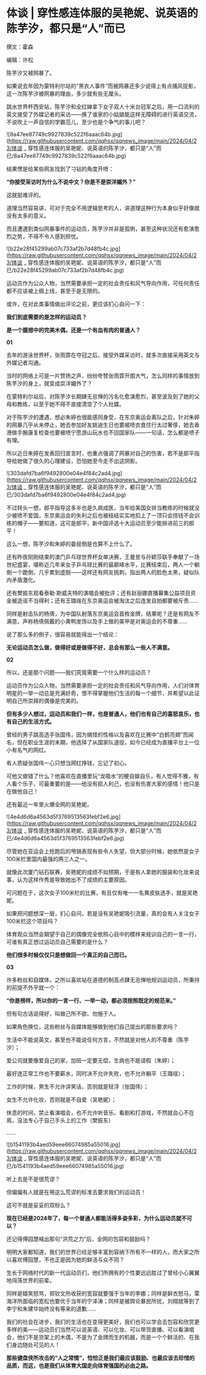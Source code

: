 # 体谈 | 穿性感连体服的吴艳妮、说英语的陈芋汐，都只是“人”而已

撰文：霍森

编辑：许松

陈芋汐又被网暴了。

如果说去年因为蒙特利尔站的“黑衣人事件”而被网暴还多少说得上有点捕风捉影，这一次陈芋汐被网暴的理由，多少就有些无厘头。

跳水世界杯西安站，陈芋汐和全红婵拿下女子双人十米台冠军之后，用一口流利的英文接受了外媒记者的采访——换了谁家的小姑娘能这样无障碍的进行英语交流，不说吹上一声自信的学霸范儿，至少也是个争气的事儿吧？

![8a47ee87749c9927839c522f6aaac64b.jpg](https://raw.githubusercontent.com/qqhsx/qqnews_image/main/2024/04/23/体谈 _ 穿性感连体服的吴艳妮、说英语的陈芋汐，都只是“人”而已/8a47ee87749c9927839c522f6aaac64b.jpg)

结果愣是给某些网友找到了刁钻的角度开喷：

**“你接受采访时为什么不说中文？你是不是崇洋媚外？”**

这就挺难评的。

道理当然容易讲，可对于完全不用逻辑思考的人，讲道理这种行为本身似乎好像就没有太多的意义。

而且遭遇到类似网暴事件的运动员，陈芋汐并非是孤例，甚至这种状况还有愈演愈烈之势，不得不令人感到担忧。

![b22e28f45299ab07c733af2b7d48fb4c.jpg](https://raw.githubusercontent.com/qqhsx/qqnews_image/main/2024/04/23/体谈 _ 穿性感连体服的吴艳妮、说英语的陈芋汐，都只是“人”而已/b22e28f45299ab07c733af2b7d48fb4c.jpg)

运动员作为公众人物，当然需要承担一定的社会责任和风气导向作用，可任何责任都不应该被上纲上线，甚至于是无限的。

或许，在对此类事情做出评论之前，更应该扪心自问一下：

**我们到底需要的是怎样的运动员？**

**是一个臆想中的完美木偶，还是一个有血有肉的普通人？**

**01**

去年的游泳世界杯，张雨霏在夺冠之后，接受外媒采访时，就多次直接采用英文与外媒记者沟通。

当时的网络上可是一片赞扬之声，纷纷夸赞张雨霏开朗大气，怎么同样的事情放到陈芋汐的身上，就变成崇洋媚外了？

在蒙特利尔站后，对陈芋汐长期肆无忌惮的污名化愈演愈烈，甚至波及到了她的父母和教练，以至于她不得不直接清空了个人社媒。

对于陈芋汐的遭遇，想必朱婷也很能感同身受，在东京奥运会离队之后，针对朱婷的网暴几乎从未停止，她去参加好友姚迪生日也要被喷衣食住行太过奢侈，她去香港做手腕康复检查也要被喷宁愿游山玩水也不回国家队——一句话，怎么都是喷子有理。

所以近日朱婷在发表回归宣言时，也重点强调了网暴对自己的伤害，若不是郎平指导给她做了很久的心理建设，恐怕她至今走不出这阴影。

![303dafd7ba6f9492800e04e4f84c2ad4.jpg](https://raw.githubusercontent.com/qqhsx/qqnews_image/main/2024/04/23/体谈 _ 穿性感连体服的吴艳妮、说英语的陈芋汐，都只是“人”而已/303dafd7ba6f9492800e04e4f84c2ad4.jpg)

不过转头一想，郎平指导这多半也是久病成医，当年给美国女排当教练的时候就没少被喷不爱国，东京奥运会的失利之后也被结结实实地扣上了一顶只会捞钱不会训练的帽子——要知道，这可是郎平，新中国评选十大运动员至少能排进前三的郎平！

这么一想，陈芋汐和朱婷的委屈倒是也算不上什么了。

还有昨夜刚刚结束的澳门乒乓球世界杯女单决赛，王曼昱与孙颖莎联手奉献了一场世纪盛宴，堪称近几年来女子乒乓球比赛的最巅峰水平，比赛结束后，两人一个躺倒一个跪倒，几乎累到虚脱——这样还有网友挑刺，指出两人的脸色太黑，疑似队内矛盾激化。

还有樊振东观看泰勒·斯威夫特的演唱会被批评；还有赵丽娜直播募集公益项目资金被造谣不当得利；还有王璐瑶在东京奥运会被淘汰之后连发自拍都要被斥责……

同样是射击队的杨倩，为中国队射落东京奥运会首枚金牌，结果呢？还是有网友不满意，声称杨倩佩戴的小黄鸭发饰以及手上做的美甲是对奥运会的不尊重……

说了那么多的例子，很容易就能得出一个结论：

**无论运动员怎么做，做得好或是做得不好，总会有那么一些人不满意。**

**02**

所以，还是那个问题——我们究竟需要一个什么样的运动员？

运动员作为公众人物，当然需要承担一定的社会责任和风气导向作用，人们对体育明星的一举一动总是充满好奇，恨不得掌握他们生活的每一个细节，并希望以此证明自己所崇拜的偶像是完美的。

**但有多少人想过，运动员和我们一样，也是普通人，他们也有自己的喜怒哀乐，也有自己的生活方式。**

曾经的男子跳高选手张国伟，因为搞怪的性格以及喜欢在比赛中“白鹤亮翅”而闻名，但在职业生涯的末期，他选择了从国家队退役，如今已经成为直播平台上一位小有名气的网红。

有人质疑张国伟一心只想当网红挣钱，忘记了初心。

可他又做错了什么？他喜欢在直播里玩“龙吸水”的梗自娱自乐，有人觉得不雅，有人看个乐子，可最重要的是——他没有损人利己，也没有伤害大家的感情！他只是在做他自己！

还有最近一年里火爆全网的吴艳妮。

![4e4d6d6a4563d5f3769513563febf2e6.jpg](https://raw.githubusercontent.com/qqhsx/qqnews_image/main/2024/04/23/体谈 _ 穿性感连体服的吴艳妮、说英语的陈芋汐，都只是“人”而已/4e4d6d6a4563d5f3769513563febf2e6.jpg)

尽管她在亚运会上抢跑后的甩锅表现有些令人失望，但大部分时候，她依然是女子100米栏里国内最强的两三人之一。

就像此次厦门钻石联赛，吴艳妮的成绩不如预期，于是有人拿她的服装和化妆来说事，认为这样作秀是导致她出不了成绩的主要原因。

可问题在于，这次女子100米栏的比赛，有且仅有唯一一名黄皮肤选手，就是吴艳妮。

如果把问题想深一层，扪心自问，若是没有吴艳妮吸引流量，真的会有人关注女子100米栏这个项目吗？

体育观众当然会期望于自己的偶像完全依照心目中的模样来规训自己的一言一行，可谁有真正想过运动员自己需要的是什么？

**他们很多时候仅仅只是想做回一个真正的自己而已。**

**03**

许多粉丝和自媒体，之所以喜欢站在道德的制高点肆无忌惮地规训运动员，所秉持的前提不外乎就一个：

**“你是榜样，所以你的一言一行、一举一动，都必须按照既定的规范来。”**

但有句古话说得好，叫做己所不欲、勿施于人。

如果角色换位，这些粉丝与自媒体能够做到他们自己提出的那些要求吗？

生活中不能说英文，甚至也不能说任何方言，不然就是对他人的不尊重（陈芋汐）；

爱公司就要像爱自己的家，加班一定要无偿，生病也不能请假（朱婷）；

最好连正常工作也不要薪水，同时决不允许失败，也不允许躺平（王璐瑶）；

工作的时候，男生不允许讲笑话，否则就是轻浮（张国伟）；

女生不允许化妆，否则就是不自爱（吴艳妮）；

休息的时间，禁止看演唱会，也不允许听音乐、看剧和打游戏，不然就会心不在焉，没法专心于自己手头上的工作（樊振东）

……

![b1541193b4aed59eee66074985a55016.jpg](https://raw.githubusercontent.com/qqhsx/qqnews_image/main/2024/04/23/体谈 _ 穿性感连体服的吴艳妮、说英语的陈芋汐，都只是“人”而已/b1541193b4aed59eee66074985a55016.jpg)

听上去是不是很荒谬？

但偏偏有人就是在用这么荒谬的标准去要求我们的运动员！

这可不就是妥妥的双标么？

**现在已经是2024年了，每一个普通人都能活得多姿多彩，为什么运动员就不可以？**

还记得傅园慧喊出那句“洪荒之力”后，全网的包容和鼓励吗？

明明大家都知道，我们的世界已经足够丰富到容纳下所有不一样的人，而大家之所以喜欢傅园慧，不也正是因为她的鲜活与众不同？

生长于网络时代的新一代运动员们，他们所拥有的个性要远远胜过了曾经小心翼翼地闯荡世界的前辈。

同样是嬉笑怒骂，郑钦文所收获的宽容就要强于当年的李娜；同样是鲜衣怒马，覃海洋所面临的宽松也要优于当年的宁泽涛；同样是被舆论暴民所扰，刘翔就等到了李宁和朱建华始终没有等来的道歉……

我们的社会在进步，我们的生活也在变得更美好，我们也可以学会去包容和欣赏更多样的美——运动员们当然可以说英语、可以化妆、可以带货直播、可以看演唱会，他们不是货架上的木偶，不是为了金牌而生的机器，而是一个个鲜活的、在我们身边随处可见的人！

**那些键盘侠所攻击的“人之常情”，恰恰正是我们最应该鼓励、也最应该去珍惜的品质，而这，也是我们从体育大国走向体育强国的必由之路。**

